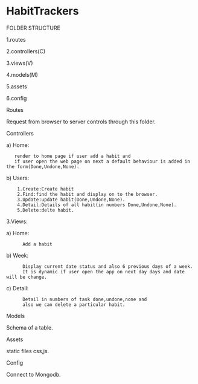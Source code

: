 # HabitTrackers
FOLDER STRUCTURE


1.routes

2.controllers(C)

3.views(V)

4.models(M)

5.assets

6.config

Routes

Request from browser to server controls through this folder.

Controllers

a) Home:

       render to home page if user add a habit and
       if user open the web page on next a default behaviour is added in the form(Done,Undone,None).
b) Users:

        1.Create:Create habit
        2.Find:find the habit and display on to the browser.
        3.Update:update habit(Done,Undone,None).
        4.Detail:Details of all habit(in numbers Done,Undone,None).
        5.Delete:delte habit.
        
3.Views:

a) Home:

          Add a habit
b) Week:

          Display current date status and also 6 previous days of a week.
          It is dynamic if user open the app on next day days and date will be change.
c) Detail:

          Detail in numbers of task done,undone,none and
          also we can delete a particular habit.

Models


Schema of a table.

Assets


static files css,js.

Config


Connect to Mongodb.
